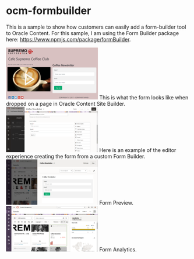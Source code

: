 # ocm-formbuilder


This is a sample to show how customers can easily add a form-builder tool to Oracle Content.  For this sample, I am using the Form Builder package here:  https://www.npmjs.com/package/formBuilder.

<img src="Cafe%20Supremo%20Coffee%20Club%2016x9.png" width="50%" height="50%">
This is what the form looks like when dropped on a page in Oracle Content Site Builder.


<img src="Create%20New%20Form.png" width="50%" height="50%">
Here is an example of the editor experience creating the form from a custom Form Builder.


<img src="Form%20Preview.png" width="50%" height="50%">
Form Preview.


<img src="Form%20Analytics.png" width="50%" height="50%">
Form Analytics.

